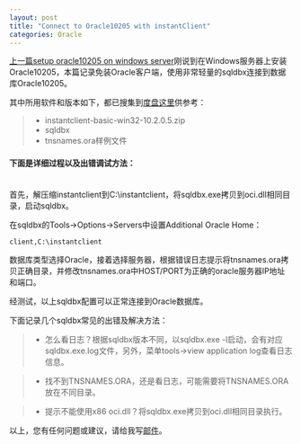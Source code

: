 ```yaml
---
layout: post
title: "Connect to Oracle10205 with instantClient"
categories: Oracle
---
```

[上一篇setup oracle10205 on windows server](/20140928/setup-oracle10205-on-windows-server/)刚说到在Windows服务器上安装Oracle10205，本篇记录免装Oracle客户端，使用非常轻量的sqldbx连接到数据库Oracle10205。

其中所用软件和版本如下，都已搜集到[度盘这里](http://pan.baidu.com/s/1i3tFzal)供参考：
>* instantclient-basic-win32-10.2.0.5.zip
>* sqldbx
>* tnsnames.ora样例文件

#### 下面是详细过程以及出错调试方法：
<br />
首先，解压缩instantclient到C:\instantclient，将sqldbx.exe拷贝到oci.dll相同目录，启动sqldbx。

在sqldbx的Tools->Options->Servers中设置Additional Oracle Home：

	client,C:\instantclient

数据库类型选择Oracle，接着选择服务器，根据错误日志提示将tnsnames.ora拷贝正确目录，并修改tnsnames.ora中HOST/PORT为正确的oracle服务器IP地址和端口。

经测试，以上sqldbx配置可以正常连接到Oracle数据库。

下面记录几个sqldbx常见的出错及解决方法：
>* 怎么看日志？根据sqldbx版本不同，以sqldbx.exe -l启动，会有对应sqldbx.exe.log文件，另外，菜单tools->view application log查看日志信息。

>* 找不到TNSNAMES.ORA，还是看日志，可能需要将TNSNAMES.ORA放在不同目录。

>* 提示不能使用x86 oci.dll？将sqldbx.exe拷贝到oci.dll相同目录执行。

以上，您有任何问题或建议，请给我写[邮件](mailto:yinwer81@gmail.com)。
